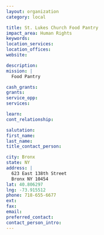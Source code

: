 ```yaml
---
layout: organization
category: local

title: St. Lukes Church Food Pantry
impact_area: Human Rights
keywords: 
location_services: 
location_offices: 
website: 

description: 
mission: |
  Food Pantry

cash_grants: 
grants: 
service_opp: 
services: 

learn: 
cont_relationship: 

salutation: 
first_name: 
last_name: 
title_contact_person: 

city: Bronx
state: NY
address: |
  623 East 138th Street     
  Bronx NY 10454
lat: 40.806297
lng: -73.915512
phone: 718-655-6677
ext: 
fax: 
email: 
preferred_contact: 
contact_person_intro: 
---
```

